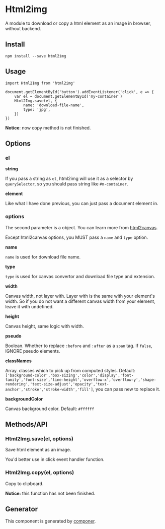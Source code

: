 # Html2img

A module to download or copy a html element as an image in browser, without backend.

## Install

```
npm install --save html2img
```

## Usage

```
import Html2Img from 'html2img'

document.getElementById('button').addEventListener('click', e => {
    var el = document.getElementById('my-container')
    Html2Img.save(el, {
        name: 'download-file-name',
        type: 'jpg',
    })
})
```

**Notice**: now copy method is not finished.

## Options

### el

**string**

If you pass a string as `el`, html2img will use it as a selector by `querySelector`, so you should pass string like `#m-container`.

**element**

Like what I have done previous, you can just pass a document element in.

### options

The second parameter is a object. You can learn more from [html2canvas](https://github.com/niklasvh/html2canvas).

Except html2canvas options, you MUST pass a `name` and `type` option.

**name**

 `name` is used for download file name.

**type**

 `type` is used for canvas convertor and download file type and extension.

**width**

Canvas width, not layer with. Layer with is the same with your element's width. So if you do not want a different canvas width from your element, leave it with undefined.

**height**

Canvas height, same logic with width.

**pseudo**

Boolean. Whether to replace `:before` and `:after` as a `span` tag. If `false`, IGNORE pseudo elements.

**classNames**

Array. classes which to pick up from computed styles.
Default: `['background-color','box-sizing','color','display','font-family','font-size','line-height','overflow-x','overflow-y','shape-rendering','text-size-adjust','opacity','text-anchor','stroke','stroke-width','fill']`, you can pass new to replace it.

**backgroundColor**

Canvas background color. Default: `#ffffff`

## Methods/API

### Html2Img.save(el, options)

Save html element as an image.

You'd better use in click event handler function.

### Html2Img.copy(el, options)

Copy to clipboard.

**Notice:** this function has not been finished.

## Generator

This component is generated by [componer](https://github.com/tangshuang/componer).

